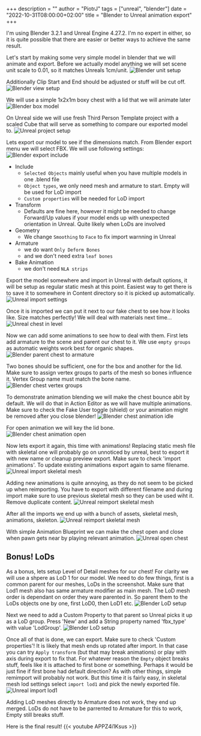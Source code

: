 +++
description = ""
author = "PiotrJ"
tags = ["unreal", "blender"]
date = "2022-10-31T08:00:00+02:00"
title = "Blender to Unreal animation export"
+++

I'm using Blender 3.2.1 and Unreal Engine 4.27.2. I'm no expert in either, so it is quite possible that there are easier or better ways to achieve the same result. 


Let's start by making some very simple model in blender that we will animate and export. 
Before we actually model anything we will set scene unit scale to 0.01, so it matches Unreals 1cm/unit.
![Blender unit setup](/img/blender-to-unreal/blender-units-setup.png)

Additionally Clip Start and End should be adjusted or stuff will be cut off.
![Blender view setup](/img/blender-to-unreal/blender-view-settings.png)

We will use a simple 1x2x1m boxy chest with a lid that we will animate later
![Blender box model](/img/blender-to-unreal/blender-box.png)

On Unreal side we will use fresh Third Person Template project with a scaled Cube that will serve as something to compare our exported model to.
![Unreal project setup](/img/blender-to-unreal/unreal-setup.png)

Lets export our model to see if the dimensions match. From Blender export menu we will select FBX.
We will use following settings:
![Blender export include](/img/blender-to-unreal/blender-export-settings.png)

- Include
  - `Selected Objects` mainly useful when you have multiple models in one .blend file
  - `Object types`, we only need mesh and armature to start. Empty will be used for LoD import
  - `Custom properties` will be needed for LoD import
- Transform
  - Defaults are fine here, however it might be needed to change Forward/Up values if your model ends up with unexpected orientation in Unreal. Quite likely when LoDs are involved
- Geometry
  - We change `Smoothing` to `Face` to fix import warnning in Unreal
- Armature
  - we do want `Only Deform Bones` 
  - and we don't need extra `leaf bones`
- Bake Animation
  - we don't need `NLA strips`
  
Export the model somewhere and import in Unreal with default options, it will be setup as regular static mesh at this point. Easiest way to get there is to save it to somewhere in Content directory so it is picked up automatically.
![Unreal import settings](/img/blender-to-unreal/unreal-import-mesh.png)

Once it is imported we can put it next to our fake chest to see how it looks like. Size matches perfectly! We will deal with materials next time...
![Unreal chest in level](/img/blender-to-unreal/unreal-imported-mesh.png)


Now we can add some animations to see how to deal with them. First lets add armature to the scene and parent our chest to it. We use `empty groups` as automatic weights work best for organic shapes.
![Blender parent chest to armature](/img/blender-to-unreal/attach-armature-to-chest.png)

Two bones should be sufficient, one for the box and another for the lid. 
Make sure to assign vertex groups to parts of the mesh so bones influence it. Vertex Group name must match the bone name.
![Blender chest vertex groups](/img/blender-to-unreal/blender-vertex-groups.png)

To demonstrate animation blending we will make the chest bounce abit by default. We will do that in Action Editor as we will have multiple animations. Make sure to check the Fake User toggle (shield) 
or your animation might be removed after you close blender!
![Blender chest animation idle](/img/blender-to-unreal/blender-box-anim-idle.png)

For open animation we will key the lid bone.
![Blender chest animation open](/img/blender-to-unreal/blender-box-anim-open.png)


Now lets export it again, this time with animations! Replacing static mesh file with skeletal one will probably go on unnoticed by unreal, best to export it with new name or cleanup preview export. 
Make sure to check 'import animations'. To update existing animations export again to same filename.
![Unreal import skeletal mesh](/img/blender-to-unreal/unreal-import-skeletal-mesh.png)

Adding new animations is quite annoying, as they do not seem to be picked up when reimporting. You have to export with different filename and during import make sure to use previous skeletal mesh so they can be used wiht it. Remove duplicate content.
![Unreal reimport skeletal mesh](/img/blender-to-unreal/unreal-reimport-skeletal-mesh.png)

After all the imports we end up with a bunch of assets, skeletal mesh, animations, skeleton. 
![Unreal reimport skeletal mesh](/img/blender-to-unreal/unreal-imported-assets.png)

With simple Animation Blueprint we can make the chest open and close when pawn gets near by playing relevant animation.
![Unreal open chest](/img/blender-to-unreal/unreal-anim.png)

## Bonus! LoDs

As a bonus, lets setup Level of Detail meshes for our chest! For clarity we will use a shpere as LoD 1 for our model. 
We need to do few things, first is a common parent for our meshes, LoDs in the screenshot. 
Make sure that Lod1 mesh also has same armature modifier as main mesh. The LoD mesh order is dependant on order they ware parented in. So parent them to the LoDs objects one by one, first LoD0, then LoD1 etc. 
![Blender LoD setup](/img/blender-to-unreal/blender-lod-group.png)

Next we need to add a Custom Property to that parent so Unreal picks it up as a LoD group.
Press 'New' and add a String property named 'fbx_type' with value 'LodGroup'. 
![Blender LoD setup](/img/blender-to-unreal/blender-custom-prop.png)

Once all of that is done, we can export. Make sure to check 'Custom properties'!
It is likely that mesh ends up rotated after import. In that case you can try `Apply transform` (but that may break animations) or play with axis during export to fix that. For whatever reason the `Empty` object breaks stuff, feels like it is attached to first bone or something. Perhaps it would be just fine if first bone had default direction?
As with other things, simple remimport will probably not work. But this time it is fairly easy, in skeletal mesh lod settings select `import lod1` and pick the newly exported file.
![Unreal import lod1](/img/blender-to-unreal/unreal-import-lod1.png)

Adding LoD meshes directly to Armature does not work, they end up merged. LoDs do not have to be parrented to Armature for this to work, Empty still breaks stuff.

Here is the final result!
{{< youtube APPZ4i1Ksus >}}

